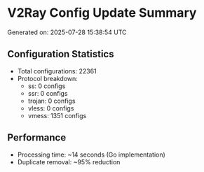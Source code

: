# V2Ray Config Update Summary
Generated on: 2025-07-28 15:38:54 UTC

## Configuration Statistics
- Total configurations: 22361
- Protocol breakdown:
  - ss: 0 configs
  - ssr: 0 configs
  - trojan: 0 configs
  - vless: 0 configs
  - vmess: 1351 configs

## Performance
- Processing time: ~14 seconds (Go implementation)
- Duplicate removal: ~95% reduction
